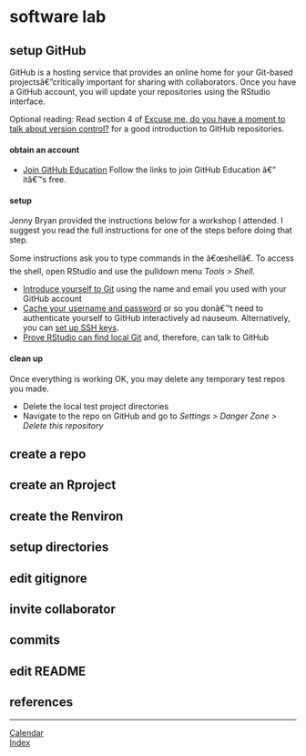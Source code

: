 
# software lab

## setup GitHub

GitHub is a hosting service that provides an online home for your
Git-based projectsâ€”critically important for sharing with
collaborators. Once you have a GitHub account, you will update your
repositories using the RStudio interface.

Optional reading: Read section 4 of [Excuse me, do you have a moment to
talk about version
control?](https://dx.doi.org/10.7287%2Fpeerj.preprints.3159v2) for a
good introduction to GitHub repositories.

#### obtain an account

  - [Join GitHub
    Education](http://happygitwithr.com/github-acct.html#free-private-repos)
    Follow the links to join GitHub Education â€” itâ€™s free.

#### setup

Jenny Bryan provided the instructions below for a workshop I attended. I
suggest you read the full instructions for one of the steps before doing
that step.

Some instructions ask you to type commands in the â€œshellâ€. To access
the shell, open RStudio and use the pulldown menu *Tools \> Shell*.

  - [Introduce yourself to
    Git](http://happygitwithr.com/hello-git.html#hello-git) using the
    name and email you used with your GitHub account
  - [Cache your username and
    password](http://happygitwithr.com/credential-caching.html#credential-caching)
    or so you donâ€™t need to authenticate yourself to GitHub
    interactively ad nauseum. Alternatively, you can [set up SSH
    keys](http://happygitwithr.com/ssh-keys.html#ssh-keys).  
  - [Prove RStudio can find local
    Git](http://happygitwithr.com/rstudio-git-github.html#rstudio-git-github)
    and, therefore, can talk to GitHub

#### clean up

Once everything is working OK, you may delete any temporary test repos
you made.

  - Delete the local test project directories
  - Navigate to the repo on GitHub and go to *Settings \> Danger Zone \>
    Delete this repository*

## create a repo

## create an Rproject

## create the Renviron

## setup directories

## edit gitignore

## invite collaborator

## commits

## edit README

## references

<div id="refs">

</div>

-----

[Calendar](../README.md#calendar)  
[Index](../README.md#index)
